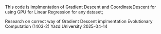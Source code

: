 This code is implmentation of Gradient Descent and CoordinateDescent for using GPU for Linear Regression for any dataset;


Research on correct way of Gradient Descent implmentation
Evolutionary Computation (1403-2)
Yazd University
2025-04-14
